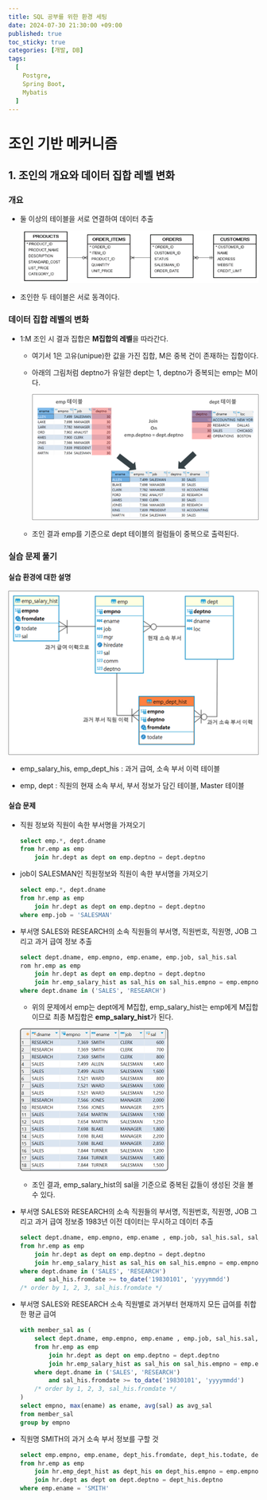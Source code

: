 ```yaml
---
title: SQL 공부를 위한 환경 세팅
date: 2024-07-30 21:30:00 +09:00
published: true
toc_sticky: true
categories: [개발, DB]
tags:
  [
    Postgre,
    Spring Boot,
    Mybatis
  ]
---
```


# 조인 기반 메커니즘

## 1. 조인의 개요와 데이터 집합 레벨 변화

### 개요

- 둘 이상의 테이블을 서로 연결하여 데이터 추출

    ![조인 개요1](/assets/img/join/join_1.png)

- 조인한 두 테이블은 서로 동격이다.

### 데이터 집합 레벨의 변화

- 1:M 조인 시 결과 집합은 **M집합의 레벨**을 따라간다.

    - 여기서 1은 고유(unipue)한 값을 가진 집합, M은 중복 건이 존재하는 집합이다.

    - 아래의 그림처럼 deptno가 유일한 dept는 1, deptno가 중복되는 emp는 M이다.

        ![조인 레벨 변화](/assets/img/join/join_2.png)
    
    - 조인 결과 emp를 기준으로 dept 테이블의 컬럼들이 중복으로 출력된다.

### 실습 문제 풀기

#### 실습 환경에 대한 설명
    
![실습 환경](/assets/img/join/join_3.png)

- emp_salary_his, emp_dept_his : 과거 급여, 소속 부서 이력 테이블

- emp, dept : 직원의 현재 소속 부서, 부서 정보가 담긴 테이블, Master 테이블


#### 실습 문제

- 직원 정보와 직원이 속한 부서명을 가져오기
    ```sql
    select emp.*, dept.dname 
    from hr.emp as emp
	    join hr.dept as dept on emp.deptno = dept.deptno 
    ```

- job이 SALESMAN인 직원정보와 직원이 속한 부서명을 가져오기
    ```sql
    select emp.*, dept.dname 
    from hr.emp as emp
	    join hr.dept as dept on emp.deptno = dept.deptno
    where emp.job = 'SALESMAN'
    ```

- 부서명 SALES와 RESEARCH의 소속 직원들의 부서명, 직원번호, 직원명, JOB 그리고 과거 급여 정보 추출
    ```sql
    select dept.dname, emp.empno, emp.ename, emp.job, sal_his.sal
    rom hr.emp as emp
	    join hr.dept as dept on emp.deptno = dept.deptno
	    join hr.emp_salary_hist as sal_his on sal_his.empno = emp.empno 
    where dept.dname in ('SALES', 'RESEARCH')
    ```
    
    - 위의 문제에서 emp는 dept에게 M집합, emp_salary_hist는 emp에게 M집합이므로 최종 M집합은 **emp_salary_hist**가 된다.

    ![조인 결과](/assets/img/join/join_4.png)

    - 조인 결과, emp_salary_hist의 sal을 기준으로 중복된 값들이 생성된 것을 볼 수 있다.

- 부서명 SALES와 RESEARCH의 소속 직원들의 부서명, 직원번호, 직원명, JOB 그리고 과거 급여 정보중 1983년 이전 데이터는 무시하고 데이터 추출
    ```sql
    select dept.dname, emp.empno, emp.ename , emp.job, sal_his.sal, sal_his.fromdate, sal_his.todate 
    from hr.emp as emp
	    join hr.dept as dept on emp.deptno = dept.deptno
	    join hr.emp_salary_hist as sal_his on sal_his.empno = emp.empno 
    where dept.dname in ('SALES', 'RESEARCH')
	    and sal_his.fromdate >= to_date('19830101', 'yyyymmdd')
    /* order by 1, 2, 3, sal_his.fromdate */
    ```

- 부서명 SALES와 RESEARCH 소속 직원별로 과거부터 현재까지 모든 급여를 취합한 평균 급여
    ```sql
    with member_sal as (
        select dept.dname, emp.empno, emp.ename , emp.job, sal_his.sal, sal_his.fromdate, sal_his.todate 
        from hr.emp as emp
            join hr.dept as dept on emp.deptno = dept.deptno
            join hr.emp_salary_hist as sal_his on sal_his.empno = emp.empno 
        where dept.dname in ('SALES', 'RESEARCH')
            and sal_his.fromdate >= to_date('19830101', 'yyyymmdd')
        /* order by 1, 2, 3, sal_his.fromdate */
    )
    select empno, max(ename) as ename, avg(sal) as avg_sal 
    from member_sal
    group by empno
    ```

- 직원명 SMITH의 과거 소속 부서 정보를 구할 것
    ```sql
    select emp.empno, emp.ename, dept_his.fromdate, dept_his.todate, dept.dname 
    from hr.emp as emp
        join hr.emp_dept_hist as dept_his on dept_his.empno = emp.empno 
        join hr.dept as dept on dept.deptno = dept_his.deptno 
    where emp.ename = 'SMITH'
    ```